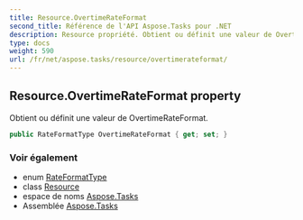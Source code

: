 ```yaml
---
title: Resource.OvertimeRateFormat
second_title: Référence de l'API Aspose.Tasks pour .NET
description: Resource propriété. Obtient ou définit une valeur de OvertimeRateFormat.
type: docs
weight: 590
url: /fr/net/aspose.tasks/resource/overtimerateformat/
---
```

## Resource.OvertimeRateFormat property

Obtient ou définit une valeur de OvertimeRateFormat.

```csharp
public RateFormatType OvertimeRateFormat { get; set; }
```

### Voir également

* enum [RateFormatType](../../rateformattype/)
* class [Resource](../)
* espace de noms [Aspose.Tasks](../../resource/)
* Assemblée [Aspose.Tasks](../../../)


